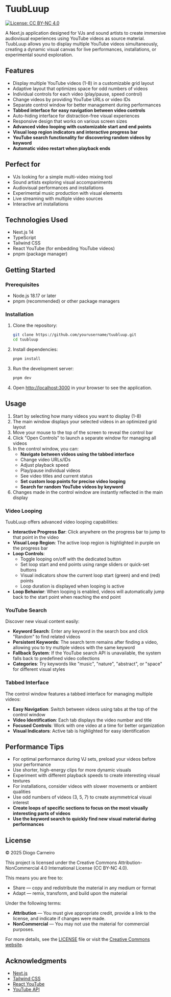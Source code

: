 # TuubLuup

[![License: CC BY-NC 4.0](https://img.shields.io/badge/License-CC%20BY--NC%204.0-lightgrey.svg)](https://creativecommons.org/licenses/by-nc/4.0/)

A Next.js application designed for VJs and sound artists to create immersive audiovisual experiences using YouTube videos as source material. TuubLuup allows you to display multiple YouTube videos simultaneously, creating a dynamic visual canvas for live performances, installations, or experimental sound exploration.

## Features

- Display multiple YouTube videos (1-8) in a customizable grid layout
- Adaptive layout that optimizes space for odd numbers of videos
- Individual controls for each video (play/pause, speed control)
- Change videos by providing YouTube URLs or video IDs
- Separate control window for better management during performances
- **Tabbed interface for easy navigation between video controls**
- Auto-hiding interface for distraction-free visual experiences
- Responsive design that works on various screen sizes
- **Advanced video looping with customizable start and end points**
- **Visual loop region indicators and interactive progress bar**
- **YouTube search functionality for discovering random videos by keyword**
- **Automatic video restart when playback ends**

## Perfect for

- VJs looking for a simple multi-video mixing tool
- Sound artists exploring visual accompaniments
- Audiovisual performances and installations
- Experimental music production with visual elements
- Live streaming with multiple video sources
- Interactive art installations

## Technologies Used

- Next.js 14
- TypeScript
- Tailwind CSS
- React YouTube (for embedding YouTube videos)
- pnpm (package manager)

## Getting Started

### Prerequisites

- Node.js 18.17 or later
- pnpm (recommended) or other package managers

### Installation

1. Clone the repository:
   ```bash
   git clone https://github.com/yourusername/tuubluup.git
   cd tuubluup
   ```

2. Install dependencies:
   ```bash
   pnpm install
   ```

3. Run the development server:
   ```bash
   pnpm dev
   ```

4. Open [http://localhost:3000](http://localhost:3000) in your browser to see the application.

## Usage

1. Start by selecting how many videos you want to display (1-8)
2. The main window displays your selected videos in an optimized grid layout
3. Move your mouse to the top of the screen to reveal the control bar
4. Click "Open Controls" to launch a separate window for managing all videos
5. In the control window, you can:
   - **Navigate between videos using the tabbed interface**
   - Change video URLs/IDs
   - Adjust playback speed
   - Play/pause individual videos
   - See video titles and current status
   - **Set custom loop points for precise video looping**
   - **Search for random YouTube videos by keyword**
6. Changes made in the control window are instantly reflected in the main display

### Video Looping

TuubLuup offers advanced video looping capabilities:

- **Interactive Progress Bar**: Click anywhere on the progress bar to jump to that point in the video
- **Visual Loop Region**: The active loop region is highlighted in purple on the progress bar
- **Loop Controls**:
  - Toggle looping on/off with the dedicated button
  - Set loop start and end points using range sliders or quick-set buttons
  - Visual indicators show the current loop start (green) and end (red) points
  - Loop duration is displayed when looping is active
- **Loop Behavior**: When looping is enabled, videos will automatically jump back to the start point when reaching the end point

### YouTube Search

Discover new visual content easily:

- **Keyword Search**: Enter any keyword in the search box and click "Random" to find related videos
- **Persistent Keywords**: The search term remains after finding a video, allowing you to try multiple videos with the same keyword
- **Fallback System**: If the YouTube search API is unavailable, the system falls back to predefined video collections
- **Categories**: Try keywords like "music", "nature", "abstract", or "space" for different visual styles

### Tabbed Interface

The control window features a tabbed interface for managing multiple videos:

- **Easy Navigation**: Switch between videos using tabs at the top of the control window
- **Video Identification**: Each tab displays the video number and title
- **Focused Controls**: Work with one video at a time for better organization
- **Visual Indicators**: Active tab is highlighted for easy identification

## Performance Tips

- For optimal performance during VJ sets, preload your videos before your performance
- Use shorter, high-energy clips for more dynamic visuals
- Experiment with different playback speeds to create interesting visual textures
- For installations, consider videos with slower movements or ambient qualities
- Use odd numbers of videos (3, 5, 7) to create asymmetrical visual interest
- **Create loops of specific sections to focus on the most visually interesting parts of videos**
- **Use the keyword search to quickly find new visual material during performances**

## License

© 2025 Diogo Carneiro

This project is licensed under the Creative Commons Attribution-NonCommercial 4.0 International License (CC BY-NC 4.0).

This means you are free to:
- Share — copy and redistribute the material in any medium or format
- Adapt — remix, transform, and build upon the material

Under the following terms:
- **Attribution** — You must give appropriate credit, provide a link to the license, and indicate if changes were made.
- **NonCommercial** — You may not use the material for commercial purposes.

For more details, see the [LICENSE](LICENSE) file or visit the [Creative Commons website](https://creativecommons.org/licenses/by-nc/4.0/).

## Acknowledgments

- [Next.js](https://nextjs.org/)
- [Tailwind CSS](https://tailwindcss.com/)
- [React YouTube](https://github.com/tjallingt/react-youtube)
- [YouTube API](https://developers.google.com/youtube/v3)
